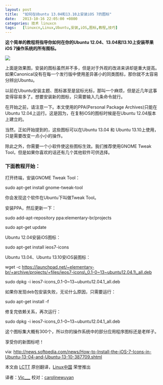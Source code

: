 ```yaml
---
layout: post
title:	"如何在Ubuntu 13.04和13.10上安装iOS 7的图标"
date:	2013-10-16 22:05:00 +0800 
categories:	技术 linuxcn 
tags:	[linuxcn,Linux,Ubuntu,安装,iOS,图标,教程,技巧]
---
```



**这个简单的教程将指导你如何在你的Ubuntu 12.04、13.04和13.10上安装苹果iOS 7操作系统的所有图标。**


 ![](/Asserts/Images//attachment/album/201310/16/110223hjjs92zci2hujzcd.jpg)


上面是效果图，安装的图标虽然并不多，但是对于外观的改进来讲却是重大提高。如果Canonical没有在每一个发行版中使用差异甚小的同类图标，那你就不太容易分辨出Ubuntu。


以前在Ubuntu安装主题、图标甚至是鼠标光标，那叫一个麻烦，但是近几年这事变得容易多了。想要安装新的图标，只需要输入几条命令就行。


在开始之前，请注意一下。本文使用的PPA(Personal Package Archives)只能在Ubuntu 12.04上运行。这是因为，在复制iOS的图标时候是在Ubuntu 12.04版本上建立的。


当然，正如开始提到的，这些图标可以在Ubuntu 13.04 和 Ubuntu 13.10上使用，只是需要改变一点小小的操作。


除此之外，你需要一个小软件使这些图标生效。我们推荐使用GNOME Tweak Tool，但是如果你喜欢的话还有几个其他软件可供选择。


### 下面教程开始：


打开终端，安装GNOME Tweak Tool：


sudo apt-get install gnome-tweak-tool


你会发现这个软件在Ubuntu下叫做Tweak Tool。


安装PPA，然后更新一下：


sudo add-apt-repository ppa:elementary-br/projects


sudo apt-get update


Ubuntu 12.04安装iOS图标：


sudo apt-get install ieos7-icons


Ubuntu 13.04、Ubuntu 13.10安iOS装图标：


wget -c https://launchpad.net/~elementary-br/+archive/projects/+files/ieos7-icons\_0.1-0~13~ubuntu12.04.1\_all.deb


sudo dpkg -i ieos7-icons\_0.1-0~13~ubuntu12.04.1\_all.deb


如果你发现deb包安装失败，无论什么原因，只需要运行：


sudo apt-get install -f


修复完依赖关系，再次运行：


sudo dpkg -i ieos7-icons\_0.1-0~13~ubuntu12.04.1\_all.deb


这个图标集大概有300个，所以你的操作系统中的部分应用程序图标还是老样子。


享受你的新图标吧！


 


via: <http://news.softpedia.com/news/How-to-Install-the-iOS-7-Icons-in-Ubuntu-13-04-and-Ubuntu-13-10-387709.shtml>


本文由 [LCTT](https://github.com/LCTT/TranslateProject) 原创翻译，[Linux中国](http://linux.cn/) 荣誉推出


译者：[Vic\_\_\_](https://github.com/vic020) 校对：[carolinewuyan](https://github.com/carolinewuyan)
